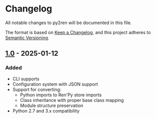 # Changelog

All notable changes to py2ren will be documented in this file.

The format is based on [Keep a Changelog](https://keepachangelog.com/en/1.0.0/),
and this project adheres to [Semantic Versioning](https://semver.org/spec/v2.0.0.html).

## [1.0] - 2025-01-12

### Added
- CLI supports
- Configuration system with JSON support
- Support for converting:
  - Python imports to Ren'Py store imports
  - Class inheritance with proper base class mapping
  - Module structure preservation
- Python 2.7 and 3.x compatibility

[1.0]: https://github.com/username/py2ren/releases/tag/v1.0.0